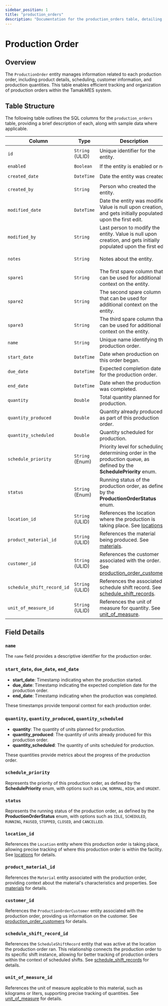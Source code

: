 ```yaml
---
sidebar_position: 1
title: "production_orders"
description: "Documentation for the production_orders table, detailing columns and constraints in the database schema."
---
```


# Production Order

## Overview

The `ProductionOrder` entity manages information related to each production order, including product details,
scheduling, customer information, and production quantities. This table enables efficient tracking and organization of
production orders within the TamakiMES system.

## Table Structure

The following table outlines the SQL columns for the `production_orders` table, providing a brief description of each, along
with sample data where applicable.

| Column                     | Type            | Description                                                                                                                               | Example                             |
|----------------------------|-----------------|-------------------------------------------------------------------------------------------------------------------------------------------|-------------------------------------|
| `id`                       | `String` (ULID) | Unique identifier for the entity.                                                                                                         | `01JAP8RJBN-8ZTPXSGY-J9GSDPE1`      |
| `enabled`                  | `Boolean`       | If the entity is enabled or not.                                                                                                          | `true`                              |
| `created_date`             | `DateTime`      | Date the entity was created.                                                                                                              | `2024-12-31T19:48:44Z`              |
| `created_by`               | `String`        | Person who created the entity.                                                                                                            | `TamakiMES`                         |
| `modified_date`            | `DateTime`      | Date the entity was modified. Value is null upon creation, and gets initially populated upon the first edit.                              | `2024-12-31T19:48:44Z`              |
| `modified_by`              | `String`        | Last person to modify the entity. Value is null upon creation, and gets initially populated upon the first edit.                          | `TamakiMES`                         |
| `notes`                    | `String`        | Notes about the entity.                                                                                                                   | `This entity has these extra notes` |
| `spare1`                   | `String`        | The first spare column that can be used for additional context on the entity.                                                             | `some extra context 1`              |
| `spare2`                   | `String`        | The second spare column that can be used for additional context on the entity.                                                            | `some extra context 2`              |
| `spare3`                   | `String`        | The third spare column that can be used for additional context on the entity.                                                             | `some extra context 3`              |
| `name`                     | `String`        | Unique name identifying the production order.                                                                                             | `Order001`                          |
| `start_date`               | `DateTime`      | Date when production on this order began.                                                                                                 | `2024-05-01 08:00:00`               |
| `due_date`                 | `DateTime`      | Expected completion date for the production order.                                                                                        | `2024-06-15 00:00:00`               |
| `end_date`                 | `DateTime`      | Date when the production was completed.                                                                                                   | `2024-07-01 12:00:00`               |
| `quantity`                 | `Double`        | Total quantity planned for production.                                                                                                    | `500.0`                             |
| `quantity_produced`        | `Double`        | Quantity already produced as part of this production order.                                                                               | `250.0`                             |
| `quantity_scheduled`       | `Double`        | Quantity scheduled for production.                                                                                                        | `300.0`                             |
| `schedule_priority`        | `String` (Enum) | Priority level for scheduling, determining order in the production queue, as defined by the **SchedulePriority** enum.                    | `NORMAL`                            |
| `status`                   | `String` (Enum) | Running status of the production order, as defined by the **ProductionOrderStatus** enum.                                                 | `IDLE`                              |
| `location_id`              | `String` (ULID) | References the location where the production is taking place. See [locations](../location-model/location).                                | `01JAP8RJBN-8ZTPXSGY-J9GSDPE1`      |
| `product_material_id`      | `String` (ULID) | References the material being produced. See [materials](../material-model/material).                                                      | `01JAP8RJBN-8ZTPXSGY-J9GSDPE1`      |
| `customer_id`              | `String` (ULID) | References the customer associated with the order. See [production_order_customers](../production-order-model/production-order-customer). | `01JAP8RJBN-8ZTPXSGY-J9GSDPE1`      |
| `schedule_shift_record_id` | `String` (ULID) | References the associated schedule shift record. See [schedule_shift_records](../schedule-shift-model/schedule-shift-record).             | `01JAP8RJBN-8ZTPXSGY-J9GSDPE1`      |
| `unit_of_measure_id`       | `String` (ULID) | References the unit of measure for quantity. See [unit_of_measure](../utility-models/unit-of-measure-model/unit-of-measure).              | `01JAP8R5RT-3FPXQABY-7KQZT6VF`      |

## Field Details

### `name`

The `name` field provides a descriptive identifier for the production order.

### `start_date`, `due_date`, `end_date`

- **start_date**: Timestamp indicating when the production started.
- **due_date**: Timestamp indicating the expected completion date for the production order.
- **end_date**: Timestamp indicating when the production was completed.

These timestamps provide temporal context for each production order.

### `quantity`, `quantity_produced`, `quantity_scheduled`

- **quantity**: The quantity of units planned for production.
- **quantity_produced**: The quantity of units already produced for this production order.
- **quantity_scheduled**: The quantity of units scheduled for production.

These quantities provide metrics about the progress of the production order.

### `schedule_priority`

Represents the priority of this production order, as defined by the **SchedulePriority** enum,
with options such as `LOW`, `NORMAL`, `HIGH`, and `URGENT`.

### `status`

Represents the running status of the production order, as defined by the **ProductionOrderStatus** enum, with options such as
`IDLE`, `SCHEDULED`, `RUNNING`, `PAUSED`, `STOPPED`, `CLOSED`, and `CANCELLED`.

### `location_id`

References the `Location` entity where this production order is taking place, allowing precise tracking of where
this production order is within the facility.
See [locations](../location-model/location) for details.

### `product_material_id`

References the `Material` entity associated with the production order, providing context about the material's characteristics and
properties.
See [materials](../material-model/material) for details.

### `customer_id`

References the `ProductionOrderCustomer` entity associated with the production order, providing us information on the customer.
See [production_order_customers](../production-order-model/production-order-customer) for details.

### `schedule_shift_record_id`

References the `ScheduleShiftRecord` entity that was active at the location the production order ran. This relationship connects the production order to its specific shift instance, allowing for better tracking of production orders within the context of scheduled shifts.
See [schedule_shift_records](../schedule-shift-model/schedule-shift-record) for details.

### `unit_of_measure_id`

References the unit of measure applicable to this material, such as kilograms or liters, supporting precise tracking of quantities.
See [unit_of_measure](../utility-models/unit-of-measure-model/unit-of-measure) for details.
